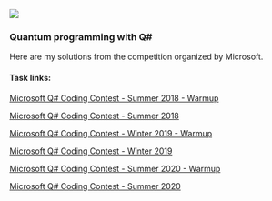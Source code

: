 ![](https://hsto.org/webt/u6/ww/ek/u6wwekzaehta3qhmuojvtmc55ge.jpeg)

### Quantum programming with Q#

Here are my solutions from the competition organized by Microsoft.

#### Task links:

[Microsoft Q# Coding Contest - Summer 2018 - Warmup](https://codeforces.com/contest/1001)

[Microsoft Q# Coding Contest - Summer 2018](https://codeforces.com/contest/1002)

[Microsoft Q# Coding Contest - Winter 2019 - Warmup](https://codeforces.com/contest/1115)

[Microsoft Q# Coding Contest - Winter 2019](https://codeforces.com/contest/1116)

[Microsoft Q# Coding Contest - Summer 2020 - Warmup](https://codeforces.com/contest/1356)

[Microsoft Q# Coding Contest - Summer 2020](https://codeforces.com/contest/1357)
